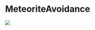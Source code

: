 # MeteoriteAvoidance
 
<img src="![Logo](https://github.com/wlgns5518/MeteoriteAvoidance/assets/128718414/b5156a31-a314-4417-8692-2dfae49b1049)">

